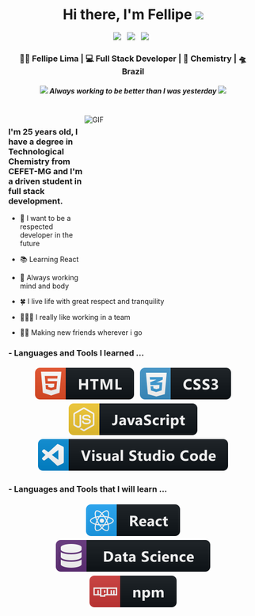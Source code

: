 <div align="center">
   <h1>Hi there, I'm Fellipe <img src="https://media.giphy.com/media/hvRJCLFzcasrR4ia7z/giphy.gif" width="35px"> </h1>  
</div>

<p align='center'>
  <a href="https://www.linkedin.com/in/fellipe-lima-torres-6b50b8139/"><img src="https://img.icons8.com/color/48/000000/linkedin.png"/ height="40"></a>&nbsp;&nbsp;
  <a href="https://www.facebook.com/fellipe.lima.12/"><img src="https://img.icons8.com/color/48/000000/facebook-new.png"/ height="40"></a>&nbsp;&nbsp;
  <a href="https://www.instagram.com/fellipelimat/"><img src="https://img.icons8.com/color/48/000000/instagram-new--v1.png"/ height="40"></a>&nbsp;&nbsp;  
</p>


<div align="center">
  <h3> 👨‍💻 Fellipe Lima | 💻 Full Stack Developer | 🧪 Chemistry | 🛸 Brazil </h3>
</div>
 
 <h5 align="center">
   <i> <img src="https://pa1.narvii.com/6443/2051f0fef8231c85accebc216940959ec089cec9_hq.gif" width="20"> Always working to be better than I was yesterday <img src="https://pa1.narvii.com/6443/2051f0fef8231c85accebc216940959ec089cec9_hq.gif" width="20"> </i>
  </h5>
 
 
<br />
<img align="right" height="350px" width="350px" alt="GIF" src="https://www.digitalclic.cl/wp-content/uploads/2020/06/Programming.gif" />
<p align="center">
  <h3> I'm 25 years old, I have a degree in Technological Chemistry from CEFET-MG and I'm a driven student in full stack development. </h3>
</p>

 - 💎 I want to be a respected developer in the future
 
 - 📚 Learning React

 - 💪 Always working mind and body
 
 - 🍀 I live life with great respect and tranquility
 
 - 👨‍👧‍👦 I really like working in a team
 
 - 🙋‍♂️ Making new friends wherever i go

<!--  -->

### - Languages and Tools I learned ...

<p align="center">
  <!-- For more icons please follow  https://github.com/MikeCodesDotNET/ColoredBadges -->
  <img src="https://raw.githubusercontent.com/8bithemant/8bithemant/master/svg/dev/languages/html.svg" alt="html" style="vertical-align:top; margin:4px">    
  <img src="https://raw.githubusercontent.com/MikeCodesDotNET/ColoredBadges/master/svg/dev/languages/css3.svg" alt="csharp" style="vertical-align:top; margin:4px">
  <img src="https://raw.githubusercontent.com/8bithemant/8bithemant/master/svg/dev/languages/js.svg" alt="js" style="vertical-align:top; margin:4px">
  <img src="https://raw.githubusercontent.com/8bithemant/8bithemant/master/svg/dev/tools/visualstudio_code.svg" alt="vscode" style="vertical-align:top; margin:4px">
</p>

### - Languages and Tools that I will learn ...

<p align="center">
  <!-- For more icons please follow  https://github.com/MikeCodesDotNET/ColoredBadges -->

  <img src="https://raw.githubusercontent.com/8bithemant/8bithemant/master/svg/dev/frameworks/react.svg" alt="react" style="vertical-align:top; margin:4px">
  <img src="https://raw.githubusercontent.com/8bithemant/8bithemant/master/svg/dev/misc/datascience.svg" alt="datascience" style="vertical-align:top; margin:4px">
  <img src="https://raw.githubusercontent.com/8bithemant/8bithemant/master/svg/dev/services/npm.svg" alt="npm" style="vertical-align:top; margin:4px">
</p>
  

<!--
**FellipeLimaT/FellipeLimaT** is a ✨ _special_ ✨ repository because its `README.md` (this file) appears on your GitHub profile.

Here are some ideas to get you started:

- 🔭 I’m currently working on ...
- 🌱 I’m currently learning ...
- 👯 I’m looking to collaborate on ...
- 🤔 I’m looking for help with ...
- 💬 Ask me about ...
- 📫 How to reach me: ...
- 😄 Pronouns: ...
- ⚡ Fun fact: ...
-->
